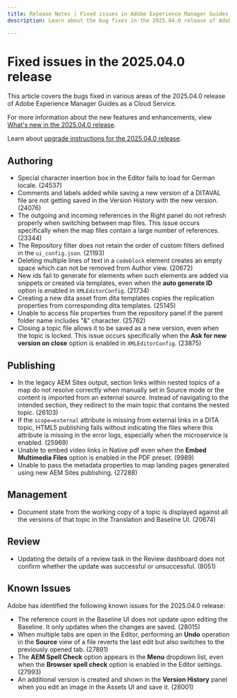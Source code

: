 ```yaml
---
title: Release Notes | Fixed issues in Adobe Experience Manager Guides, 2025.04.0 release
description: Learn about the bug fixes in the 2025.04.0 release of Adobe Experience Manager Guides as a Cloud Service.

---
```

# Fixed issues in the 2025.04.0 release 

This article covers the bugs fixed in various areas of the 2025.04.0 release of Adobe Experience Manager Guides as a Cloud Service.

For more information about the new features and enhancements, view [What's new in the 2025.04.0 release](whats-new-2025-04-0.md).

Learn about [upgrade instructions for the 2025.04.0 release](upgrade-instructions-2025-04-0.md).

## Authoring

- Special character insertion box in the Editor fails to load for German locale. (24537) 
- Comments and labels added while saving a new version of a DITAVAL file are not getting saved in the Version History with the new version. (24076)
- The outgoing and incoming references in the Right panel do not refresh properly when switching between map files. This issue occurs specifically when the map files contain a large number of references. (23344)
- The Repository filter does not retain the order of custom filters defined in the `ui_config.json`. (21193)
- Deleting multiple lines of text in a `codeblock` element creates an empty space which can not be removed from Author view. (20672)
- New ids fail to generate for elements when such elements are added via snippets or created via templates, even when the **auto generate ID** option is enabled in `XMLEditorConfig`. (21734)
- Creating a new dita asset from dita templates copies the replication properties from corresponding dita templates. (25145) 
- Unable to access file properties from the repository panel if the parent folder name includes "&" character. (25762)
- Closing a topic file allows it to be saved as a new version, even when the topic is locked. This issue occurs specifically when the **Ask for new version on close** option is enabled in `XMLEditorConfig`. (23875)

## Publishing

- In the legacy AEM Sites output, section links within nested topics of a map do not resolve correctly when manually set in Source mode or the content is imported from an external source. Instead of navigating to the intended section, they redirect to the main topic that contains the nested topic. (26103)
- If the `scope=external` attribute is missing from external links in a DITA topic, HTML5 publishing fails without indicating the files where this attribute is missing in the error logs, especially when the microservice is enabled. (25969) 
- Unable to embed video links in Native pdf even when the **Embed Multimedia Files** option is enabled in the PDF preset. (9989)
- Unable to pass the metadata properties to map landing pages generated using new AEM Sites publishing. (27288) 

## Management 

- Document state from the working copy of a topic is displayed against all the versions of that topic in the Translation and Baseline UI. (20674) 


## Review

- Updating the details of a review task in the Review dashboard does not confirm whether the update was successful or unsuccessful. (8051) 

## Known Issues

Adobe has identified the following known issues for the 2025.04.0 release:

- The reference count in the Baseline UI does not update upon editing the Baseline. It only updates when the changes are saved. (28015)
- When multiple tabs are open in the Editor, performing an **Undo** operation in the **Source** view of a file reverts the last edit but also switches to the previously opened tab.  (27891)
- The **AEM Spell Check** option appears in the **Menu** dropdown list, even when the **Browser spell check** option is enabled in the Editor settings. (27993)
- An additional version is created and shown in the **Version History** panel when you edit an image in the Assets UI and save it. (28001) 


 


 

 

